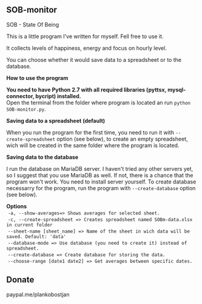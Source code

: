 ## SOB-monitor

SOB - State Of Being

This is a little program I've written for myself. Fell free to use it.

It collects levels of happiness, energy and focus on hourly level.

You can choose whether it would save data to a spreadsheet or to the database.

<b>How to use the program</b>

<b>You need to have Python 2.7 with all required libraries (pyttsx, mysql-connector, bycript) installed.</b><br>Open the terminal from the folder where program is located an run `python SOB-monitor.py`.

<b>Saving data to a spreadsheet (default)</b>

When you run the program for the first time, you need to run it with `--create-spreadsheet` option (see below), to create an empty spreadsheet, wich will be created in the same folder where the program is located.

<b>Saving data to the database</b>

I run the database on MariaDB server. I haven't tried any other servers yet, so I suggest that you use MariaDB as well. If not, there is a chance that the program won't work. You need to install server yourself. To create database necessarry for the program, run the program with `--create-database` option (see below).

<b>Options</b><br>
  `-a, --show-averages=> Shows averages for selected sheet.`<br>
  `-c, --create-spreadsheet => Creates spreadsheet named SOBm-data.xlsx in current folder`<br>
  `--sheet-name [sheet_name] => Name of the sheet in wich data will be saved. Default: 'data'`<br>
  `--database-mode => Use database (you need to create it) instead of spreadsheet.`<br>
  `--create-database => Create database for storing the data.`<br>
  `--choose-range [date1 date2] => Get averages between specific dates.`
  
 
 ## Donate
paypal.me/plankobostjan
